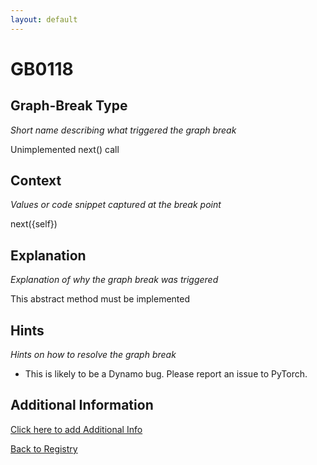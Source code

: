 ```yaml
---
layout: default
---
```

# GB0118

## Graph-Break Type
*Short name describing what triggered the graph break*

Unimplemented next() call

## Context
*Values or code snippet captured at the break point*

next({self})

## Explanation
*Explanation of why the graph break was triggered*

This abstract method must be implemented

## Hints
*Hints on how to resolve the graph break*

- This is likely to be a Dynamo bug. Please report an issue to PyTorch.


## Additional Information

<!-- ADDITIONAL INFORMATION START - Add custom information below this line -->

<!-- ADDITIONAL INFORMATION END -->


[Click here to add Additional Info](https://github.com/meta-pytorch/compile-graph-break-site/edit/main/docs/gb/gb0118.md)

[Back to Registry](../index.html)
